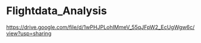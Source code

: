 # Flightdata_Analysis

https://drive.google.com/file/d/1wPHJPLohIMmeV_55qJFpW2_EcUgWgw6c/view?usp=sharing

